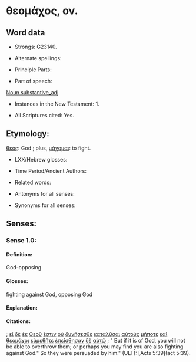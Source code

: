 # θεομάχος, ον.

<!-- Status: S2=NeedsFinalCheck -->
<!-- Lexica used for edits: BDAG, FFM, LN, A-S  -->

## Word data

* Strongs: G23140.


* Alternate spellings:

* Principle Parts: 

* Part of speech: 

[Noun substantive_adj](http://ugg.readthedocs.io/en/latest/noun_substantive_adj.html). 

* Instances in the New Testament: 1.

* All Scriptures cited: Yes.

## Etymology: 

 [θεός](../G23160/01.md): God ; plus, [μάχομαι](../G31640/01.md): to fight.  

* LXX/Hebrew glosses: 

* Time Period/Ancient Authors: 

* Related words: 

* Antonyms for all senses:

* Synonyms for all senses: 

## Senses:

### Sense  1.0: 

#### Definition: 

God-opposing

#### Glosses: 

fighting against God, opposing God

#### Explanation: 

#### Citations: 

; [εἰ](../G14870/01.md) [δὲ](../G11610/01.md) [ἐκ](../G15370/01.md) [Θεοῦ](../G23160/01.md) [ἐστιν](../G99999/01.md) [οὐ](../G37560/01.md) [δυνήσεσθε](../G14100/01.md) [καταλῦσαι](../G26470/01.md) [αὐτούς](../G08460/01.md) [μήποτε](../G33790/01.md) [καὶ](../G25320/01.md) [θεομάχοι](../G23140/01.md) [εὑρεθῆτε](../G21470/01.md) [ἐπείσθησαν](../G39820/01.md) [δὲ](../G11610/01.md) [αὐτῷ](../G08460/01.md)
; " But if it is of God, you will not be able to overthrow them; or perhaps you may find you are also fighting against God." So they were persuaded by him." (ULT): 
[Acts 5:39](act 5:39).
